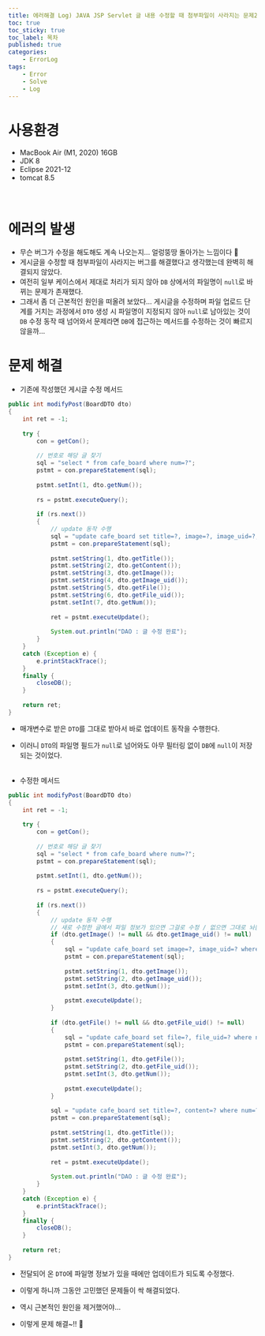 ```yaml
---
title: 에러해결 Log) JAVA JSP Servlet 글 내용 수정할 때 첨부파일이 사라지는 문제2
toc: true
toc_sticky: true
toc_label: 목차
published: true
categories:
    - ErrorLog
tags:
    - Error
    - Solve
    - Log
---
```

# 사용환경
* MacBook Air (M1, 2020) 16GB
* JDK 8
* Eclipse 2021-12
* tomcat 8.5<br><br><br>

# 에러의 발생
* 무슨 버그가 수정을 해도해도 계속 나오는지... 얼렁뚱땅 돌아가는 느낌이다 🥲
* 게시글을 수정할 때 첨부파일이 사라지는 버그를 해결했다고 생각했는데 완벽히 해결되지 않았다.
* 여전히 일부 케이스에서 제대로 처리가 되지 않아 `DB` 상에서의 파일명이 `null`로 바뀌는 문제가 존재했다.
* 그래서 좀 더 근본적인 원인을 떠올려 보았다... 게시글을 수정하며 파일 업로드 단계를 거치는 과정에서 `DTO` 생성 시 파일명이 지정되지 않아 `null`로 남아있는 것이 `DB` 수정 동작 때 넘어와서 문제라면 `DB`에 접근하는 메서드를 수정하는 것이 빠르지 않을까...

# 문제 해결
* 기존에 작성했던 게시글 수정 메서드

```java
public int modifyPost(BoardDTO dto)
{
    int ret = -1;
		
    try {
        con = getCon();
			
        // 번호로 해당 글 찾기
        sql = "select * from cafe_board where num=?";
        pstmt = con.prepareStatement(sql);
			
        pstmt.setInt(1, dto.getNum());
			
        rs = pstmt.executeQuery();
			
        if (rs.next())
        {
            // update 동작 수행
            sql = "update cafe_board set title=?, image=?, image_uid=?, file=?, file_uid=? content=? where num=?";
            pstmt = con.prepareStatement(sql);
				
            pstmt.setString(1, dto.getTitle());
            pstmt.setString(2, dto.getContent());
            pstmt.setString(3, dto.getImage());
            pstmt.setString(4, dto.getImage_uid());
            pstmt.setString(5, dto.getFile());
            pstmt.setString(6, dto.getFile_uid());
            pstmt.setInt(7, dto.getNum());
				
            ret = pstmt.executeUpdate();
				
            System.out.println("DAO : 글 수정 완료");
        }
    }
    catch (Exception e) {
        e.printStackTrace();
    }
    finally {
        closeDB();
    }
		
    return ret;
}
```

* 매개변수로 받은 `DTO`를 그대로 받아서 바로 업데이트 동작을 수행한다. 
* 이러니 `DTO`의 파일명 필드가 `null`로 넘어와도 아무 필터링 없이 `DB`에 `null`이 저장되는 것이었다.
<br><br>

* 수정한 메서드

```java
public int modifyPost(BoardDTO dto)
{
    int ret = -1;
		
    try {
        con = getCon();
			
        // 번호로 해당 글 찾기
        sql = "select * from cafe_board where num=?";
        pstmt = con.prepareStatement(sql);
			
        pstmt.setInt(1, dto.getNum());
			
        rs = pstmt.executeQuery();
			
        if (rs.next())
        {
            // update 동작 수행
            // 새로 수정한 글에서 파일 정보가 있으면 그걸로 수정 / 없으면 그대로 놔둠
            if (dto.getImage() != null && dto.getImage_uid() != null)
            {
                sql = "update cafe_board set image=?, image_uid=? where num=?";
                pstmt = con.prepareStatement(sql);
					
                pstmt.setString(1, dto.getImage());
                pstmt.setString(2, dto.getImage_uid());
                pstmt.setInt(3, dto.getNum());
					
                pstmt.executeUpdate();
            }
				
            if (dto.getFile() != null && dto.getFile_uid() != null)
            {
                sql = "update cafe_board set file=?, file_uid=? where num=?";
                pstmt = con.prepareStatement(sql);
					
                pstmt.setString(1, dto.getFile());
                pstmt.setString(2, dto.getFile_uid());
                pstmt.setInt(3, dto.getNum());
					
                pstmt.executeUpdate();
            }
				
            sql = "update cafe_board set title=?, content=? where num=?";
            pstmt = con.prepareStatement(sql);
				
            pstmt.setString(1, dto.getTitle());
            pstmt.setString(2, dto.getContent());
            pstmt.setInt(3, dto.getNum());
				
            ret = pstmt.executeUpdate();
				
            System.out.println("DAO : 글 수정 완료");
        }
    }
    catch (Exception e) {
        e.printStackTrace();
    }
    finally {
        closeDB();
    }
		
    return ret;
}
```

* 전달되어 온 `DTO`에 파일명 정보가 있을 때에만 업데이트가 되도록 수정했다.
* 이렇게 하니까 그동안 고민했던 문제들이 싹 해결되었다.
* 역시 근본적인 원인을 제거했어야...

* 이렇게 문제 해결~!! 👏
